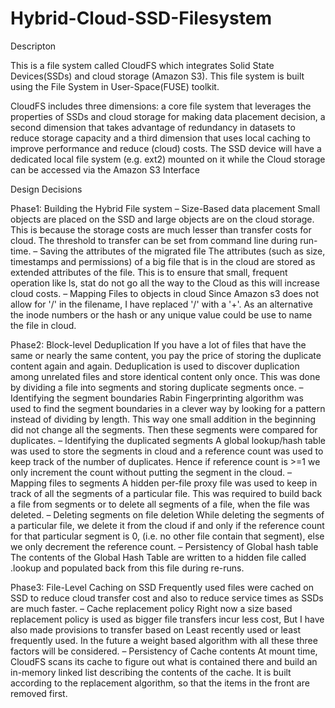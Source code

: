 Hybrid-Cloud-SSD-Filesystem
===========================
Descripton

This is a file system called CloudFS which integrates Solid State Devices(SSDs) and cloud storage (Amazon S3). This file system is built using the File System in User-Space(FUSE) toolkit.

CloudFS includes three dimensions: a core file system that leverages the properties of SSDs and cloud storage for making data placement decision, a second dimension that takes advantage of redundancy in datasets to reduce storage capacity and a third dimension that uses local caching to improve performance and reduce (cloud) costs. The SSD device will have a dedicated local file system (e.g. ext2) mounted on it while the  Cloud storage can be accessed via the Amazon S3 Interface

Design Decisions

Phase1: Building the Hybrid File system
–	Size-Based data placement
Small objects are placed on the SSD and large objects are on the cloud storage. This is because the storage costs are much lesser than transfer costs for cloud. The threshold to transfer can be set from command line during run-time.
–	Saving the attributes of the migrated file
The attributes (such as size, timestamps and permissions) of a big file that is in the cloud are stored as extended attributes of the file. This is to ensure that small, frequent operation like ls, stat do not go all the way to the Cloud as this will increase cloud costs.
–	Mapping Files to objects in cloud
Since Amazon s3 does not allow for '/' in the filename, I have replaced '/' with a '+'. As an alternative the inode numbers or the hash or any unique value could be use to name the file in cloud.

Phase2: Block-level Deduplication
If you have a lot of files that have the same or nearly the same content, you pay the price of storing the duplicate content again and again.  Deduplication is used to discover duplication among unrelated files and store identical content only once. This was done by dividing a file into segments and storing duplicate segments once.
–	Identifying the segment boundaries
Rabin Fingerprinting algorithm was used to find the segment boundaries in a clever way by looking for a pattern instead of dividing by length. This way one small addition in the beginning did not change all the segments. Then these segments were compared for duplicates.
–	Identifying the duplicated segments
A global lookup/hash table was used to store the segments in cloud and a reference count was used to keep track of the number of duplicates. Hence if reference count is >=1 we only increment the count without putting the segment in the cloud.
–	Mapping files to segments
A hidden per-file proxy file was used to keep in track of all the segments of a particular file. This was required to build back a file from segments or to delete all segments of a file, when the file was deleted.
–	Deleting segments on file deletion
While deleting the segments of a particular file, we delete it from the cloud if and only if the reference count for that particular segment is 0, (i.e. no other file contain that segment), else we only decrement the reference count.
–	Persistency of Global hash table
The contents of the Global Hash Table are written to a hidden file called .lookup and populated back from this file during re-runs.

Phase3: File-Level Caching on SSD
Frequently used files were cached on SSD to reduce cloud transfer cost and also to reduce service times as SSDs are much faster.
–	Cache replacement policy
Right now a size based replacement policy is used as bigger file transfers incur less cost, But I have also made provisions to transfer based on Least recently used or least frequently used. In the future a weight based algorithm with all these three factors will be considered.
–	Persistency of Cache contents
At mount time, CloudFS scans its cache to figure out what is contained there and build an in-memory linked list describing the contents of the cache. It is built according to the replacement algorithm, so that the items in the front are removed first.
